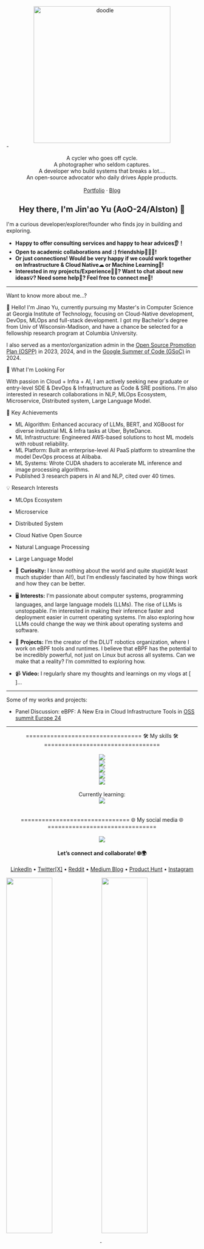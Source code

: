 
<div align="center">
<img src="https://github.com/AoO-24/AoO-24/blob/main/doodle.gif" alt="doodle" width="360" height="360">
</div>
-

<p align="center">
A cycler who goes off cycle.<br/>
A photographer who seldom captures.<br/>
A developer who build systems that breaks a lot....<br/>
An open-source advocator who daily drives Apple products.<br/>
<br/>
<a href="https://i.swung0x48.com">Portfolio</a>
 · <a href="https://www.swung0x48.com">Blog</a>
</p>

<h2 align="center">Hey there, I'm Jin'ao Yu (AoO-24/Alston) 👋</h2>

I'm a curious developer/explorer/founder who finds joy in building and exploring. 

- **Happy to offer consulting services and happy to hear advices👂！**
- **Open to academic collaborations and :) friendship🧑‍🤝‍🧑!**
- **Or just connections! Would be very happy if we could work together on Infrastructure & Cloud Native☁ or Machine Learning🤖!** 
- **Interested in my projects/Experience🧑‍💼? Want to chat about new ideas💡? Need some help🤝? Feel free to connect me🔗!**

---

Want to know more about me...?

👋 Hello! I'm Jinao Yu, currently pursuing my Master's in Computer Science at Georgia Institute of Technology, focusing on Cloud-Native development, DevOps, MLOps and full-stack development. I got my Bachelor's degree from Univ of Wisconsin-Madison, and have a chance be selected for a fellowship research program at Columbia University. 

I also served as a mentor/organization admin in the [Open Source Promotion Plan (OSPP)](https://summer-ospp.ac.cn/) in 2023, 2024, and in the [Google Summer of Code (GSoC)](https://summerofcode.withgoogle.com/) in 2024.

🎯 What I'm Looking For

With passion in Cloud + Infra + AI, I am actively seeking new graduate or entry-level SDE & DevOps & Infrastructure as Code & SRE positions. I'm also interested in research collaborations in NLP, MLOps Ecosystem, Microservice, Distributed system, Large Language Model.

🌟 Key Achievements
- ML Algorithm: Enhanced accuracy of LLMs, BERT, and XGBoost for diverse industrial ML & Infra tasks at Uber, ByteDance.
- ML Infrastructure: Engineered AWS-based solutions to host ML models with robust reliability.
- ML Platform: Built an enterprise-level AI PaaS platform to streamline the model DevOps process at Alibaba.
- ML Systems: Wrote CUDA shaders to accelerate ML inference and image processing algorithms.
- Published 3 research papers in AI and NLP, cited over 40 times.

💡 Research Interests
- MLOps Ecosystem
- Microservice
- Distributed System
- Cloud Native Open Source
- Natural Language Processing
- Large Language Model 
  

- 🚀 **Curiosity:** I know nothing about the world and quite stupid(At least much stupider than AI!), but I’m endlessly fascinated by how things work and how they can be better.
- 🖥 **Interests:** I'm passionate about computer systems, programming languages, and large language models (LLMs). The rise of LLMs is unstoppable. I’m interested in making their inference faster and deployment easier in current operating systems. I’m also exploring how LLMs could change the way we think about operating systems and software.
- 🌟 **Projects:** I’m the creator of the DLUT robotics organization, where I work on eBPF tools and runtimes. I believe that eBPF has the potential to be incredibly powerful, not just on Linux but across all systems. Can we make that a reality? I’m committed to exploring how.
- 📹 **Video:** I regularly share my thoughts and learnings on my vlogs at [ ]...
---

Some of my works and projects:

- Panel Discussion: eBPF: A New Era in Cloud Infrastructure Tools in [OSS summit Europe 24](https://sched.co/1ej2B@sched)


---

<div align="center">
    ================================= 🛠️ My skills 🛠️ =================================
    <br>
    <br>
    <div>
        <img src="https://skillicons.dev/icons?i=go,py,java" />
    </div>
    <div>
        <img src="https://skillicons.dev/icons?i=fastapi,nodejs,graphql,kafka,postman" />
    </div>
    <div>
        <img src="https://skillicons.dev/icons?i=html,css,js,ts,react,redux,deno,figma" />
    </div>
    <div>
        <img src="https://skillicons.dev/icons?i=postgres,sqlite,redis " />
    </div>
    <div>
        <img src="https://skillicons.dev/icons?i=aws,docker,kubernetes,gitlab,terraform,ansible,nginx" />
    </div>
    <div>
        <br>
        </b>Currently learning:
        <br>
        <be>
        <img src="https://skillicons.dev/icons?i=jenkins,githubactions,gitlab,linux,cassandra,mongodb,dynamodb,rust,nodejs,solidity,azure,gcp" />
    </div>
</div>
<br>
<br>

<div align="center">
    =============================== 🌐 My social media 🌐 ===============================
    <br>
    <br>
    <a href="https://www.linkedin.com/in/clif-ong-724467199">
        <img src="https://skillicons.dev/icons?i=linkedin" />
    </a>
    
    
    
</div>



<!--
**Clifong/Clifong** is a ✨ _special_ ✨ repository because its `README.md` (this file) appears on your GitHub profile.

Here are some ideas to get you started:

- 🔭 I’m currently working on ...
- 🌱 I’m currently learning ...
- 👯 I’m looking to collaborate on ...
- 🤔 I’m looking for help with ...
- 💬 Ask me about ...
- 📫 How to reach me: ...
- 😄 Pronouns: ...
- ⚡ Fun fact: ...
-->

<h4 align="center">
  Let’s connect and collaborate! 🌐🌍
</h4>

<p align="center">
  <a href="https://www.linkedin.com/in/alstonyu/">LinkedIn</a> • 
  <a href="https://twitter.com/yunwei37">Twitter[X]</a> • 
  <a href="https://www.reddit.com/user/yunwei123">Reddit</a> • 
  <a href="https://medium.com/@yunwei356">Medium Blog</a> • 
  <a href="https://www.producthunt.com/@yunwei_123">Product Hunt</a> • 
  <a href="https://www.instagram.com/jayy_yuu/">Instagram</a>
  
</p>

<a href="https://github.com/AoO-24">
  <img align="center" width="49%" src="https://github-readme-stats.vercel.app/api?username=AoO-24&theme=tokyonight&hide_border=true&show_icons=true&hide_title=true" />
</a>
<a href="https://github.com/AoO-24">
  <img align="center" width="49%" src="https://github-readme-stats.vercel.app/api/wakatime?username=AoO-24&theme=dark&hide_border=true&layout=compact" />
</a>
<!--
### My Stats

<div align="center">

[<img src="https://github-readme-stats.vercel.app/api?username=AoO-24&theme=tokyonight&hide_border=true&show_icons=true&hide_title=true" />](https://github.com/anuraghazra/github-readme-stats)
[<img src="https://github-readme-stats.vercel.app/api/top-langs/?username=AoO-24&size_weight=0.5&count_weight=0.5" />]  


</div>

